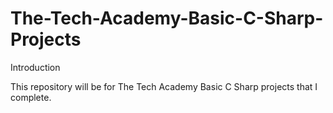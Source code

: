 # The-Tech-Academy-Basic-C-Sharp-Projects


Introduction
 
  This repository will be for The Tech Academy Basic C Sharp projects that I complete.
 
  
  

    
